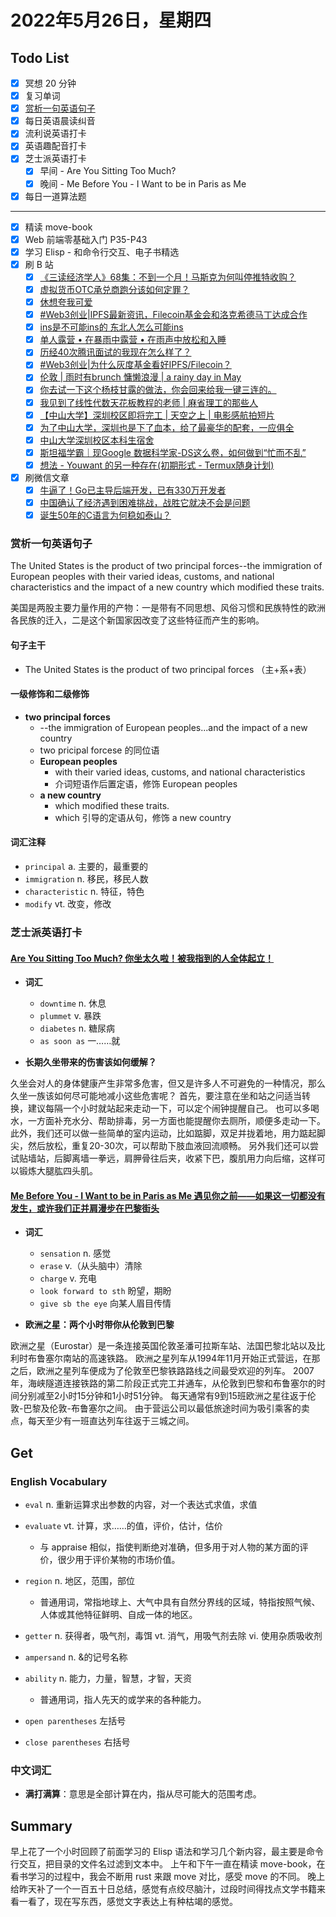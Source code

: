 # 2022年5月26日，星期四

## Todo List

- [x] 冥想 20 分钟
- [x] 复习单词
- [x] [赏析一句英语句子](#赏析一句英语句子)
- [x] 每日英语晨读纠音
- [x] 流利说英语打卡
- [x] 英语趣配音打卡
- [x] 芝士派英语打卡
  - [x] 早间 - Are You Sitting Too Much?
  - [x] 晚间 - Me Before You - I Want to be in Paris as Me
- [x] 每日一道算法题
--------
- [x] 精读 move-book
- [x] Web 前端零基础入门 P35-P43
- [x] 学习 Elisp - 和命令行交互、电子书精选
- [x] 刷 B 站
  - [x] [《三读经济学人》68集：不到一个月！马斯克为何叫停推特收购？](https://b23.tv/qvnIO4m)
  - [x] [虚拟货币OTC承兑商跑分该如何定罪？](https://b23.tv/QjDd4Kb)
  - [x] [休想夸我可爱](https://b23.tv/vXsoR0l)
  - [x] [#Web3创业|IPFS最新资讯，Filecoin基金会和洛克希德马丁达成合作](https://b23.tv/nhumrps)
  - [x] [ins是不可能ins的 东北人怎么可能ins](https://b23.tv/iMXQa90)
  - [x] [单人露营 • 在暴雨中露营 • 在雨声中放松和入睡](https://b23.tv/GISbesS)
  - [x] [历经40次腾讯面试的我现在怎么样了？](https://b23.tv/9f4q4jv)
  - [x] [#Web3创业|为什么灰度基金看好IPFS/Filecoin？](https://b23.tv/foU88wr)
  - [x] [伦敦 | 雨时有brunch 慵懒浪漫 | a rainy day in May](https://b23.tv/cv9FjKk)
  - [x] [你去试一下这个杨枝甘露的做法，你会回来给我一键三连的。](https://b23.tv/QkOQsZB)
  - [x] [我见到了线性代数天花板教程的老师 | 麻省理工的那些人](https://b23.tv/waSR8lp)
  - [x] [【中山大学】深圳校区即将完工 | 天空之上 | 电影感航拍短片](https://b23.tv/HpG0a8O)
  - [x] [为了中山大学，深圳也是下了血本，给了最豪华的配套，一应俱全](https://b23.tv/xFFYUBy)
  - [x] [中山大学深圳校区本科生宿舍](https://b23.tv/JfNMXn3)
  - [x] [斯坦福学霸｜现Google 数据科学家-DS这么卷，如何做到“忙而不乱”](https://b23.tv/KWuTerZ)
  - [x] [想法 - Youwant 的另一种存在(初期形式 - Termux随身计划)](https://b23.tv/L71tJZm)
- [x] 刷微信文章
  - [x] [牛逼了！Go已主导后端开发，已有330万开发者](https://mp.weixin.qq.com/s/2okEsOShrF-KawXRzE6nlg)
  - [x] [中国确认了经济遇到困难挑战，战胜它就决不会是问题](https://mp.weixin.qq.com/s/3NfAKsckS6M_eYGVwOYL5w)
  - [x] [诞生50年的C语言为何稳如泰山？](https://mp.weixin.qq.com/s/KNCmildi96y9SryucLDRLA)

### 赏析一句英语句子

The United States is the product of two principal forces--the immigration of European peoples with their varied ideas, customs, and national characteristics and the impact of a new country which modified these traits.

美国是两股主要力量作用的产物：一是带有不同思想、风俗习惯和民族特性的欧洲各民族的迁入，二是这个新国家因改变了这些特征而产生的影响。

#### 句子主干

- The United States is the product of two principal forces （主+系+表）

#### 一级修饰和二级修饰

- **two principal forces**
  - --the immigration of European peoples...and the impact of a new country
  - two pricipal forcese 的同位语
  - **European peoples**
    - with their varied ideas, customs, and national characteristics
    - 介词短语作后置定语，修饰 European peoples
  - **a new country**
    - which modified these traits.
    - which 引导的定语从句，修饰 a new country

#### 词汇注释

- `principal` a. 主要的，最重要的
- `immigration` n. 移民，移民人数
- `characteristic` n. 特征，特色
- `modify` vt. 改变，修改

### 芝士派英语打卡

#### [Are You Sitting Too Much? 你坐太久啦！被我指到的人全体起立！](https://reading.baicizhan.com/h5/listen-movie.html?id=699&wxapp=mint_danni_ear#/home)

- **词汇**

  - `downtime` n. 休息
  - `plummet` v. 暴跌
  - `diabetes` n. 糖尿病
  - `as soon as` 一……就

- **长期久坐带来的伤害该如何缓解？**

久坐会对人的身体健康产生非常多危害，但又是许多人不可避免的一种情况，那么久坐一族该如何尽可能地减小这些危害呢？
首先，要注意在坐和站之问适当转换，建议每隔一个小时就站起来走动一下，可以定个闹钟提醒自己。
也可以多喝水，一方面补充水分、帮助排毒，另一方面也能提醒你去厕所，顺便多走动一下。
此外，我们还可以做一些简单的室内运动，比如踮脚，双足并拢着地，用力踮起脚尖，然后放松，重复20-30次，可以帮助下肢血液回流顺畅。
另外我们还可以尝试贴墙站，后脚离墙一拳远，肩胛骨往后夹，收紧下巴，腹肌用力向后缩，这样可以锻炼大腿肱四头肌。

#### [Me Before You - I Want to be in Paris as Me 遇见你之前——如果这一切都没有发生，或许我们正并肩漫步在巴黎街头](http://reading.baicizhan.com/h5/listen-movie.html?id=700&wxapp=mint_danni_ear#/home)

- **词汇**

  - `sensation` n. 感觉
  - `erase` v.（从头脑中）清除
  - `charge` v. 充电
  - `look forward to sth` 盼望，期盼
  - `give sb the eye` 向某人眉目传情

- **欧洲之星：两个小时带你从伦敦到巴黎**

欧洲之星（Eurostar）是一条连接英国伦敦圣潘可拉斯车站、法国巴黎北站以及比利时布鲁塞尔南站的高速铁路。
欧洲之星列车从1994年11月开始正式营运，在那之后，欧洲之星列车便成为了伦敦至巴黎铁路路线之间最受欢迎的列车。
2007年，海峡隧道连接铁路的第二阶段正式完工并通车，从伦敦到巴黎和布鲁塞尔的时间分别减至2小时15分钟和1小时51分钟。
每天通常有9到15班欧洲之星往返于伦敦-巴黎及伦敦-布鲁塞尔之间。
由于营运公司以最低旅途时间为吸引乘客的卖点，每天至少有一班直达列车往返于三城之间。

## Get

### English Vocabulary

- `eval` n. 重新运算求出参数的内容，对一个表达式求值，求值

- `evaluate` vt. 计算，求……的值，评价，估计，估价
  - 与 appraise 相似，指使判断绝对准确，但多用于对人物的某方面的评价，很少用于评价某物的市场价值。

- `region` n. 地区，范围，部位
  - 普通用词，常指地球上、大气中具有自然分界线的区域，特指按照气候、人体或其他特征鲜明、自成一体的地区。

- `getter` n. 获得者，吸气剂，毒饵 vt. 消气，用吸气剂去除 vi. 使用杂质吸收剂

- `ampersand` n. &的记号名称

- `ability` n. 能力，力量，智慧，才智，天资
  - 普通用词，指人先天的或学来的各种能力。

- `open parentheses` 左括号

- `close parentheses` 右括号

### 中文词汇

- **满打满算**：意思是全部计算在内，指从尽可能大的范围考虑。

## Summary

早上花了一个小时回顾了前面学习的 Elisp 语法和学习几个新内容，最主要是命令行交互，把目录的文件名过滤到文本中。
上午和下午一直在精读 move-book，在看书学习的过程中，我会不断用 rust 来跟 move 对比，感受 move 的不同。
晚上给昨天补了一个一百五十日总结，感觉有点绞尽脑汁，过段时间得找点文学书籍来看一看了，现在写东西，感觉文字表达上有种枯竭的感觉。
